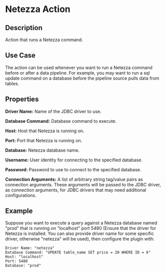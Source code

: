 # Netezza Action


Description
-----------
Action that runs a Netezza command.


Use Case
--------
The action can be used whenever you want to run a Netezza command before or after a data pipeline.
For example, you may want to run a sql update command on a database before the pipeline source pulls data from tables.


Properties
----------
**Driver Name:** Name of the JDBC driver to use.

**Database Command:** Database command to execute.

**Host:** Host that Netezza is running on.

**Port:** Port that Netezza is running on.

**Database:** Netezza database name.

**Username:** User identity for connecting to the specified database.

**Password:** Password to use to connect to the specified database.

**Connection Arguments:** A list of arbitrary string tag/value pairs as connection arguments. These arguments
will be passed to the JDBC driver, as connection arguments, for JDBC drivers that may need additional configurations.

Example
-------
Suppose you want to execute a query against a Netezza database named "prod" that is running on "localhost" 
port 5480 (Ensure that the driver for Netezza is installed. You can also provide driver name for some specific driver, 
otherwise "netezza" will be used), then configure the plugin with:

```
Driver Name: "netezza"
Database Command: "UPDATE table_name SET price = 20 WHERE ID = 6"
Host: "localhost"
Port: 5480
Database: "prod"
```
